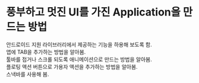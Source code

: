 # 풍부하고 멋진 UI를 가진 Application을 만드는 방법
안드로이드 지원 라이브러리에서 제공하는 기능을 하용해 보도록 함.  
앱에 TAB을 추가하는 방법을 알아봄.  
툴바를 접거나 스크롤 되도록 애니메이션으로 만드는 방법을 알아봄.  
플로팅 액션 버튼으로 가용자 액션을 추가하는 방법을 알아봄.  
스낵바를 사용해 봄.